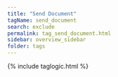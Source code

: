 ```yaml
---
title: "Send Document"
tagName: send_document
search: exclude
permalink: tag_send_document.html
sidebar: overview_sidebar
folder: tags
---
```

{% include taglogic.html %}


